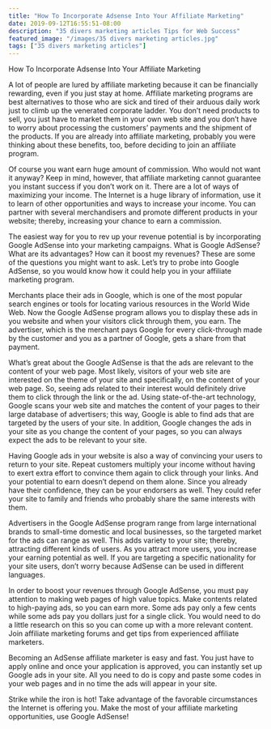 ```yaml
---
title: "How To Incorporate Adsense Into Your Affiliate Marketing"
date: 2019-09-12T16:55:51-08:00
description: "35 divers marketing articles Tips for Web Success"
featured_image: "/images/35 divers marketing articles.jpg"
tags: ["35 divers marketing articles"]
---
```


How To Incorporate Adsense Into Your Affiliate Marketing


A lot of people are lured by affiliate marketing because it can be financially rewarding, even if you just stay at home. Affiliate marketing programs are best alternatives to those who are sick and tired of their arduous daily work just to climb up the venerated corporate ladder. You don’t need products to sell, you just have to market them in your own web site and you don’t have to worry about processing the customers’ payments and the shipment of the products. If you are already into affiliate marketing, probably you were thinking about these benefits, too, before deciding to join an affiliate program. 

Of course you want earn huge amount of commission. Who would not want it anyway? Keep in mind, however, that affiliate marketing cannot guarantee you instant success if you don’t work on it. There are a lot of ways of maximizing your income. The Internet is a huge library of information, use it to learn of other opportunities and ways to increase your income. You can partner with several merchandisers and promote different products in your website; thereby, increasing your chance to earn a commission. 

The easiest way for you to rev up your revenue potential is by incorporating Google AdSense into your marketing campaigns. What is Google AdSense? What are its advantages? How can it boost my revenues? These are some of the questions you might want to ask. Let’s try to probe into Google AdSense, so you would know how it could help you in your affiliate marketing program. 

Merchants place their ads in Google, which is one of the most popular search engines or tools for locating various resources in the World Wide Web. Now the Google AdSense program allows you to display these ads in you website and when your visitors click through them, you earn. The advertiser, which is the merchant pays Google for every click-through made by the customer and you as a partner of Google, gets a share from that payment. 

What’s great about the Google AdSense is that the ads are relevant to the content of your web page. Most likely, visitors of your web site are interested on the theme of your site and specifically, on the content of your web page. So, seeing ads related to their interest would definitely drive them to click through the link or the ad. Using state-of-the-art technology, Google scans your web site and matches the content of your pages to their large database of advertisers; this way, Google is able to find ads that are targeted by the users of your site. In addition, Google changes the ads in your site as you change the content of your pages, so you can always expect the ads to be relevant to your site.

Having Google ads in your website is also a way of convincing your users to return to your site. Repeat customers multiply your income without having to exert extra effort to convince them again to click through your links. And your potential to earn doesn’t depend on them alone. Since you already have their confidence, they can be your endorsers as well. They could refer your site to family and friends who probably share the same interests with them. 

Advertisers in the Google AdSense program range from large international brands to small-time domestic and local businesses, so the targeted market for the ads can range as well. This adds variety to your site; thereby, attracting different kinds of users. As you attract more users, you increase your earning potential as well. If you are targeting a specific nationality for your site users, don’t worry because AdSense can be used in different languages. 

In order to boost your revenues through Google AdSense, you must pay attention to making web pages of high value topics. Make contents related to high-paying ads, so you can earn more. Some ads pay only a few cents while some ads pay you dollars just for a single click. You would need to do a little research on this so you can come up with a more relevant content. Join affiliate marketing forums and get tips from experienced affiliate marketers. 

Becoming an AdSense affiliate marketer is easy and fast. You just have to apply online and once your application is approved, you can instantly set up Google ads in your site. All you need to do is copy and paste some codes in your web pages and in no time the ads will appear in your site. 

Strike while the iron is hot! Take advantage of the favorable circumstances the Internet is offering you. Make the most of your affiliate marketing opportunities, use Google AdSense!

